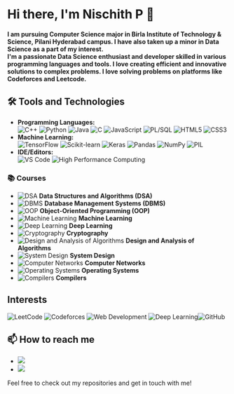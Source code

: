 # Hi there, I'm <b>Nischith P</b> 👋

<h4><b>I am pursuing Computer Science major in Birla Institute of Technology & Science, Pilani Hyderabad campus. I have also taken up a minor in Data Science as a part of my interest.</b><br>
I'm a passionate Data Science enthusiast and developer skilled in various programming languages and tools. I love creating efficient and innovative solutions to complex problems.
I love solving problems on platforms like Codeforces and Leetcode.</h4>

## 🛠️ Tools and Technologies
- **Programming Languages:**<br>
   ![C++](https://img.shields.io/badge/C++-00599C?style=for-the-badge&logo=c%2B%2B&logoColor=white) ![Python](https://img.shields.io/badge/Python-3776AB?style=for-the-badge&logo=python&logoColor=white) ![Java](https://img.shields.io/badge/Java-007396?style=for-the-badge&logo=java&logoColor=white) ![C](https://img.shields.io/badge/C-A8B9CC?style=for-the-badge&logo=c&logoColor=white) ![JavaScript](https://img.shields.io/badge/JavaScript-F7DF1E?style=for-the-badge&logo=javascript&logoColor=black) ![PL/SQL](https://img.shields.io/badge/PLSQL-3B8DBC?style=for-the-badge&logo=oracle&logoColor=white) ![HTML5](https://img.shields.io/badge/HTML5-E34F26?style=for-the-badge&logo=html5&logoColor=white) ![CSS3](https://img.shields.io/badge/CSS3-F3E4AA?style=for-the-badge&logo=css3&logoColor=black)
- **Machine Learning:**<br>
  ![TensorFlow](https://img.shields.io/badge/TensorFlow-FF6F00?style=for-the-badge&logo=tensorflow&logoColor=white) ![Scikit-learn](https://img.shields.io/badge/Scikit%20Learn-F7931E?style=for-the-badge&logo=scikit-learn&logoColor=white) ![Keras](https://img.shields.io/badge/Keras-D00000?style=for-the-badge&logo=keras&logoColor=white) ![Pandas](https://img.shields.io/badge/Pandas-150458?style=for-the-badge&logo=pandas&logoColor=white) ![NumPy](https://img.shields.io/badge/NumPy-013243?style=for-the-badge&logo=numpy&logoColor=white) ![PIL](https://img.shields.io/badge/PIL-3D9970?style=for-the-badge&logo=image&logoColor=white)
- **IDE/Editors:**<br>
  ![VS Code](https://img.shields.io/badge/VS%20Code-007ACC?style=for-the-badge&logo=visual-studio-code&logoColor=white) ![High Performance Computing](https://img.shields.io/badge/High%20Performance%20Computing-008080?style=for-the-badge&logo=superuser&logoColor=white)



### 📚 Courses
- ![DSA](https://img.shields.io/badge/Data%20Structures%20and%20Algorithms-1E90FF?style=for-the-badge&logo=algolia&logoColor=white) **Data Structures and Algorithms (DSA)**
- ![DBMS](https://img.shields.io/badge/Database%20Management%20Systems-FF6347?style=for-the-badge&logo=mariadb&logoColor=white) **Database Management Systems (DBMS)**
- ![OOP](https://img.shields.io/badge/Object%20Oriented%20Programming-FFD700?style=for-the-badge&logo=codeigniter&logoColor=white) **Object-Oriented Programming (OOP)**
- ![Machine Learning](https://img.shields.io/badge/Machine%20Learning-FF4500?style=for-the-badge&logo=tensorflow&logoColor=white) **Machine Learning**
- ![Deep Learning](https://img.shields.io/badge/Deep%20Learning-8A2BE2?style=for-the-badge&logo=pytorch&logoColor=white) **Deep Learning**
- ![Cryptography](https://img.shields.io/badge/Cryptography-00CED1?style=for-the-badge&logo=gnupg&logoColor=white) **Cryptography**
- ![Design and Analysis of Algorithms](https://img.shields.io/badge/Design%20and%20Analysis%20of%20Algorithms-FF1493?style=for-the-badge&logo=visual-studio&logoColor=white) **Design and Analysis of Algorithms**
- ![System Design](https://img.shields.io/badge/System%20Design-20B2AA?style=for-the-badge&logo=airplayaudio&logoColor=white) **System Design**
- ![Computer Networks](https://img.shields.io/badge/Computer%20Networks-2E8B57?style=for-the-badge&logo=connectdevelop&logoColor=white) **Computer Networks**
- ![Operating Systems](https://img.shields.io/badge/Operating%20Systems-FF8C00?style=for-the-badge&logo=linux&logoColor=white) **Operating Systems**
- ![Compilers](https://img.shields.io/badge/Compilers-4B0082?style=for-the-badge&logo=compiler-explorer&logoColor=white) **Compilers**

## Interests
![LeetCode](https://img.shields.io/badge/LeetCode-FFA116?style=for-the-badge&logo=leetcode&logoColor=white) ![Codeforces](https://img.shields.io/badge/Codeforces-1F8ACB?style=for-the-badge&logo=codeforces&logoColor=white) ![Web Development](https://img.shields.io/badge/Web%20Development-42B883?style=for-the-badge&logo=webgl&logoColor=white) ![Deep Learning](https://img.shields.io/badge/Deep%20Learning-8A2BE2?style=for-the-badge&logo=pytorch&logoColor=white)![GitHub](https://img.shields.io/badge/GitHub-181717?style=for-the-badge&logo=github&logoColor=white)

## 📫 How to reach me
- <a href="https://www.linkedin.com/in/nischithp2003"><img src="https://img.shields.io/badge/LinkedIn-0077B5?style=for-the-badge&logo=linkedin&logoColor=whit"></a>
- <img src="https://img.shields.io/badge/Email-D14836?style=for-the-badge&logo=gmail&logoColor=white">

Feel free to check out my repositories and get in touch with me!
